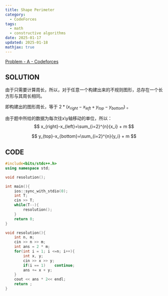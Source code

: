 ```yaml
---
title: Shape Perimeter
category:
  - CodeForces
tags:
  - math
  - constructive algorithms
date: 2025-01-17
updated: 2025-01-18
mathjax: true
---
```


[Problem - A - Codeforces](https://codeforces.com/contest/2056/problem/A)

## SOLUTION

由于只需要计算周长，所以，对于任意一个构建出来的不规则图形，总存在一个长方形与其周长相同。

即构建出的图形周长，等于 $2*(x_{right}-x_{left} + y_{top} - y_{bottom})$ 。

由于题中所给的数据为每次往x\y轴移动的单位，所以：
$$
x_{right}-x_{left}=\sum_{i=2}^{n}{x_i} + m
$$

$$
y_{top}-x_{bottom}=\sum_{i=2}^{n}{y_i} + m
$$

## CODE

```c++
#include<bits/stdc++.h>
using namespace std;

void resolution();

int main(){
    ios::sync_with_stdio(0);
    int T;
    cin >> T;
    while(T--){
        resolution();
    }
    return 0;
}

void resolution(){
    int n, m;
    cin >> n >> m;
	int ans = 2 * m;
	for(int i = 1; i <=n; i++){
	    int x, y;
	    cin >> x >> y;
	    if(i == 1)    continue;
	    ans += x + y;
	}
	cout << ans * 2<< endl;
    return ;
}
```

